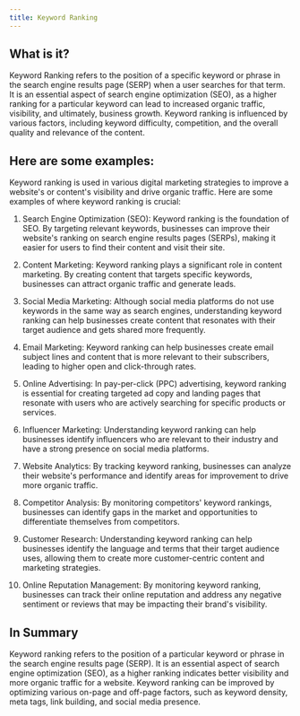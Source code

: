 ```yaml
---
title: Keyword Ranking
---
```




## What is it?

Keyword Ranking refers to the position of a specific keyword or phrase in the search engine results page (SERP) when a user searches for that term. It is an essential aspect of search engine optimization (SEO), as a higher ranking for a particular keyword can lead to increased organic traffic, visibility, and ultimately, business growth. Keyword ranking is influenced by various factors, including keyword difficulty, competition, and the overall quality and relevance of the content.

## Here are some examples:

Keyword ranking is used in various digital marketing strategies to improve a website's or content's visibility and drive organic traffic. Here are some examples of where keyword ranking is crucial:

1. Search Engine Optimization (SEO): Keyword ranking is the foundation of SEO. By targeting relevant keywords, businesses can improve their website's ranking on search engine results pages (SERPs), making it easier for users to find their content and visit their site.

2. Content Marketing: Keyword ranking plays a significant role in content marketing. By creating content that targets specific keywords, businesses can attract organic traffic and generate leads.

3. Social Media Marketing: Although social media platforms do not use keywords in the same way as search engines, understanding keyword ranking can help businesses create content that resonates with their target audience and gets shared more frequently.

4. Email Marketing: Keyword ranking can help businesses create email subject lines and content that is more relevant to their subscribers, leading to higher open and click-through rates.

5. Online Advertising: In pay-per-click (PPC) advertising, keyword ranking is essential for creating targeted ad copy and landing pages that resonate with users who are actively searching for specific products or services.

6. Influencer Marketing: Understanding keyword ranking can help businesses identify influencers who are relevant to their industry and have a strong presence on social media platforms.

7. Website Analytics: By tracking keyword ranking, businesses can analyze their website's performance and identify areas for improvement to drive more organic traffic.

8. Competitor Analysis: By monitoring competitors' keyword rankings, businesses can identify gaps in the market and opportunities to differentiate themselves from competitors.

9. Customer Research: Understanding keyword ranking can help businesses identify the language and terms that their target audience uses, allowing them to create more customer-centric content and marketing strategies.

10. Online Reputation Management: By monitoring keyword ranking, businesses can track their online reputation and address any negative sentiment or reviews that may be impacting their brand's visibility.

## In Summary

Keyword ranking refers to the position of a particular keyword or phrase in the search engine results page (SERP). It is an essential aspect of search engine optimization (SEO), as a higher ranking indicates better visibility and more organic traffic for a website. Keyword ranking can be improved by optimizing various on-page and off-page factors, such as keyword density, meta tags, link building, and social media presence.